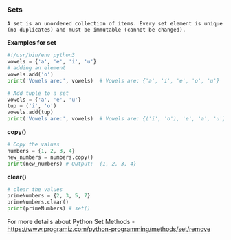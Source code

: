 ### Sets
`A set is an unordered collection of items. Every set element is unique (no duplicates) and must be immutable (cannot be changed).`

**Examples for set**
```py
#!/usr/bin/env python3
vowels = {'a', 'e', 'i', 'u'}
# adding an element
vowels.add('o')
print('Vowels are:', vowels)  # Vowels are: {'a', 'i', 'e', 'o', 'u'}

# Add tuple to a set
vowels = {'a', 'e', 'u'}
tup = ('i', 'o')
vowels.add(tup)
print('Vowels are:', vowels)  # Vowels are: {('i', 'o'), 'e', 'a', 'u'}
```
**copy()**
```py
# Copy the values
numbers = {1, 2, 3, 4}
new_numbers = numbers.copy()
print(new_numbers) # Output:  {1, 2, 3, 4}
```
**clear()**
```py
# clear the values
primeNumbers = {2, 3, 5, 7}
primeNumbers.clear()
print(primeNumbers) # set()
```
For more details about Python Set Methods - https://www.programiz.com/python-programming/methods/set/remove
